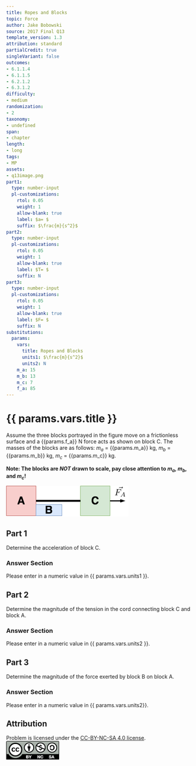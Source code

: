```yaml
---
title: Ropes and Blocks
topic: Force
author: Jake Bobowski
source: 2017 Final Q13
template_version: 1.3
attribution: standard
partialCredit: true
singleVariant: false
outcomes:
- 6.1.1.4
- 6.1.1.5
- 6.2.1.2
- 6.3.1.2
difficulty:
- medium
randomization:
- 2
taxonomy:
- undefined
span:
- chapter
length:
- long
tags:
- MP
assets:
- q13image.png
part1:
  type: number-input
  pl-customizations:
    rtol: 0.05
    weight: 1
    allow-blank: true
    label: $a= $
    suffix: $\frac{m}{s^2}$
part2:
  type: number-input
  pl-customizations:
    rtol: 0.05
    weight: 1
    allow-blank: true
    label: $T= $
    suffix: N
part3:
  type: number-input
  pl-customizations:
    rtol: 0.05
    weight: 1
    allow-blank: true
    label: $F= $
    suffix: N
substitutions:
  params:
    vars:
      title: Ropes and Blocks
      units1: $\frac{m}{s^2}$
      units2: N
    m_a: 15
    m_b: 13
    m_c: 7
    f_a: 85
---
```

# {{ params.vars.title }}
Assume the three blocks portrayed in the figure move on a frictionless surface and a {{params.f_a}} N force
acts as shown on block C. The masses of the blocks are as follows: $m_a$ = {{params.m_a}} kg, $m_b$ = {{params.m_b}} kg, $m_c$ = {{params.m_c}} kg.

**Note: The blocks are _NOT_ drawn to scale, pay close attention to $m_a$, $m_b$, and $m_c$!**

<img src="q13image.png" alt="Blocks A, B and C, with force F_a pulling on them." >

## Part 1

Determine the acceleration of block C.

### Answer Section

Please enter in a numeric value in {{ params.vars.units1 }}.

## Part 2

Determine the magnitude of the tension in the cord connecting block C and block A.

### Answer Section

Please enter in a numeric value in {{ params.vars.units2 }}.

## Part 3

Determine the magnitude of the force exerted by block B on block A.

### Answer Section

Please enter in a numeric value in {{ params.vars.units2}}.

## Attribution

Problem is licensed under the [CC-BY-NC-SA 4.0 license](https://creativecommons.org/licenses/by-nc-sa/4.0/).<br> ![The Creative Commons 4.0 license requiring attribution-BY, non-commercial-NC, and share-alike-SA license.](https://raw.githubusercontent.com/firasm/bits/master/by-nc-sa.png)